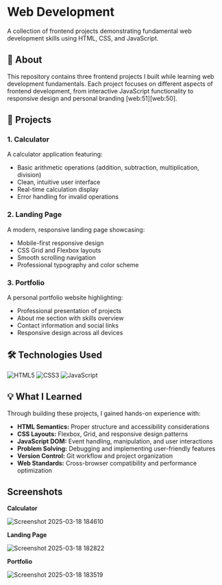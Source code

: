 # Web Development

A collection of frontend projects demonstrating fundamental web development skills using HTML, CSS, and JavaScript.

## 🎯 About

This repository contains three frontend projects I built while learning web development fundamentals. Each project focuses on different aspects of frontend development, from interactive JavaScript functionality to responsive design and personal branding [web:51][web:50].

## 🚀 Projects

### 1. Calculator
A calculator application featuring:
- Basic arithmetic operations (addition, subtraction, multiplication, division)
- Clean, intuitive user interface
- Real-time calculation display
- Error handling for invalid operations

### 2. Landing Page
A modern, responsive landing page showcasing:
- Mobile-first responsive design
- CSS Grid and Flexbox layouts
- Smooth scrolling navigation
- Professional typography and color scheme

### 3. Portfolio
A personal portfolio website highlighting:
- Professional presentation of projects
- About me section with skills overview
- Contact information and social links
- Responsive design across all devices

## 🛠️ Technologies Used

![HTML5](https://img.shields.io/badge/HTML5-E34F26?style=flat-square&logo=html5&logoColor=white)
![CSS3](https://img.shields.io/badge/CSS3-1572B6?style=flat-square&logo=css3&logoColor=white)
![JavaScript](https://img.shields.io/badge/JavaScript-F7DF1E?style=flat-square&logo=javascript&logoColor=black)


## 💡 What I Learned

Through building these projects, I gained hands-on experience with:

- **HTML Semantics:** Proper structure and accessibility considerations
- **CSS Layouts:** Flexbox, Grid, and responsive design patterns
- **JavaScript DOM:** Event handling, manipulation, and user interactions
- **Problem Solving:** Debugging and implementing user-friendly features
- **Version Control:** Git workflow and project organization
- **Web Standards:** Cross-browser compatibility and performance optimization

##  Screenshots

**Calculator**

![Screenshot 2025-03-18 184610](https://github.com/user-attachments/assets/37b18a2e-64e1-4190-9093-1f80df6c0962)

**Landing Page**

![Screenshot 2025-03-18 182822](https://github.com/user-attachments/assets/ec4b1c7e-5d23-47de-beed-44da1e402606)

**Portfolio**

![Screenshot 2025-03-18 183519](https://github.com/user-attachments/assets/6b3f6dc6-3cd6-4fd5-bedc-1475e8808dc4)

